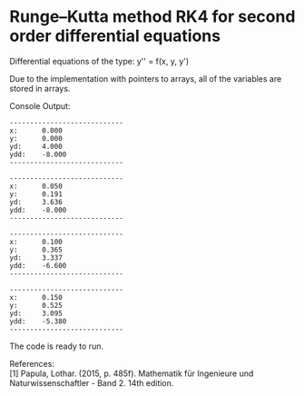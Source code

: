 # Runge–Kutta method RK4 for second order differential equations

Differential equations of the type:
y'' = f(x, y, y')

Due to the implementation with pointers to arrays, all of the variables are stored in arrays.

Console Output:
~~~text
----------------------------
x:      0.000
y:      0.000
yd:     4.000
ydd:    -8.000
----------------------------

----------------------------
x:      0.050
y:      0.191
yd:     3.636
ydd:    -8.000
----------------------------

----------------------------
x:      0.100
y:      0.365
yd:     3.337
ydd:    -6.600
----------------------------

----------------------------
x:      0.150
y:      0.525
yd:     3.095
ydd:    -5.380
----------------------------
~~~

The code is ready to run.

References:\
[1] Papula, Lothar. (2015, p. 485f). Mathematik für Ingenieure und Naturwissenschaftler - Band 2. 14th edition.

